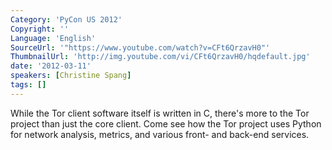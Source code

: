 ```yaml
---
Category: 'PyCon US 2012'
Copyright: ''
Language: 'English'
SourceUrl: '"https://www.youtube.com/watch?v=CFt6QrzavH0"'
ThumbnailUrl: 'http://img.youtube.com/vi/CFt6QrzavH0/hqdefault.jpg'
date: '2012-03-11'
speakers: [Christine Spang]
tags: []
---
```

While the Tor client software itself is written in C, there's more to the Tor
project than just the core client. Come see how the Tor project uses Python
for network analysis, metrics, and various front- and back-end services.

